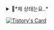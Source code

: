 
<details>
<summary>
  💯*제 상태는요..*
</summary>

![](./profile-3d-contrib/profile-green-animate.svg)

[![Solved.ac Profile](http://mazassumnida.wtf/api/generate_badge?boj=duckddud213)](https://solved.ac/duckddud213)

![Top Langs](https://github-readme-stats.vercel.app/api/top-langs/?username=duckddud213&layout=compact&theme=onedark)

![duckddud213's GitHub stats](https://github-readme-stats.vercel.app/api?username=duckddud213&show_icons=true&theme=radical)

</details>



[![Tistory's Card](https://github-readme-tistory-card.vercel.app/api?name={ragabys}&postId={insert_postId})](https://github.com/loosie/github-readme-tistory-card)
